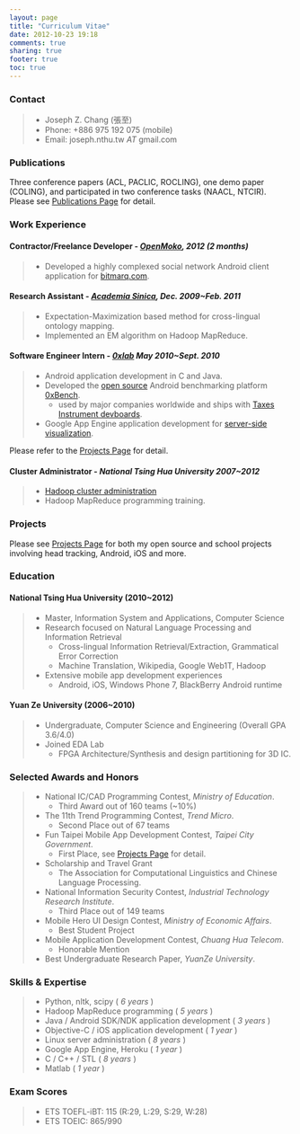 ```yaml
---
layout: page
title: "Curriculum Vitae"
date: 2012-10-23 19:18
comments: true
sharing: true
footer: true
toc: true
---
```


### Contact 
> - Joseph Z. Chang (張至)
> - Phone: +886 975 192 075 (mobile)
> - Email: joseph.nthu.tw _AT_ gmail.com

### Publications
Three conference papers (ACL, PACLIC, ROCLING), one demo paper (COLING), and participated in two conference tasks (NAACL, NTCIR).
Please see [Publications Page](/publications) for detail.

### Work Experience

#### Contractor/Freelance Developer - *[OpenMoko](http://www.openmoko.com/), 2012 (2 months)*
> - Developed a highly complexed social network Android client application for [bitmarq.com](http://www.bitmarq.com).

#### Research Assistant - *[Academia Sinica](http://home.sinica.edu.tw/en/about/history_and_mission.html), Dec. 2009~Feb. 2011*
> - Expectation-Maximization based method for cross-lingual ontology mapping.
> - Implemented an EM algorithm on Hadoop MapReduce.

#### Software Engineer Intern - *[0xlab](http://0xlab.org) May 2010~Sept. 2010*
> - Android application development in C and Java.
> - Developed the [open source](http://code.google.com/p/0xbench/) Android benchmarking platform [0xBench](https://play.google.com/store/apps/details?id=org.zeroxlab.zeroxbenchmark). 
>   - used by major companies worldwide and ships with [Taxes Instrument devboards](http://processors.wiki.ti.com/index.php/Android_Comparative_Benchmarks#RowboPERF:_0xBench). 
> - Google App Engine application development for [server-side visualization](http://0xbenchmark.appspot.com).

Please refer to the [Projects Page](/projects) for detail.

#### Cluster Administrator - *National Tsing Hua University 2007~2012*
> - [Hadoop cluster administration](http://nlp0.cs.nthu.edu.tw)
> - Hadoop MapReduce programming training.

### Projects
Please see [Projects Page](/projects) for both my open source and school projects involving head tracking, Android, iOS and more.

### Education

#### National Tsing Hua University (2010~2012)
> - Master, Information System and Applications, Computer Science
> - Research focused on Natural Language Processing and Information Retrieval
>   - Cross-lingual Information Retrieval/Extraction, Grammatical Error Correction
>   - Machine Translation, Wikipedia, Google Web1T, Hadoop
> - Extensive mobile app development experiences
>   - Android, iOS, Windows Phone 7, BlackBerry Android runtime

#### Yuan Ze University (2006~2010)
> - Undergraduate, Computer Science and Engineering (Overall GPA 3.6/4.0)
> - Joined EDA Lab
>   - FPGA Architecture/Synthesis and design partitioning for 3D IC.

### Selected Awards and Honors
> - National IC/CAD Programming Contest, *Ministry of Education*.
>   - Third Award out of 160 teams (~10%)
> - The 11th Trend Programming Contest, *Trend Micro*.
>   - Second Place out of 67 teams 
> - Fun Taipei Mobile App Development Contest, *Taipei City Government*.
>   - First Place, see [Projects Page](/projects) for detail.
> - Scholarship and Travel Grant
>   - The Association for Computational Linguistics and Chinese Language Processing.
> - National Information Security Contest, *Industrial Technology Research Institute*.
>   - Third Place out of 149 teams
> - Mobile Hero UI Design Contest, *Ministry of Economic Affairs*.
>   - Best Student Project
> - Mobile Application Development Contest, *Chuang Hua Telecom*.
>   - Honorable Mention 
> - Best Undergraduate Research Paper, *YuanZe University*.

### Skills & Expertise
> - Python, nltk, scipy  ( *6 years* )
> - Hadoop MapReduce programming ( *5 years* )
> - Java / Android SDK/NDK application development ( *3 years* )
> - Objective-C / iOS application development ( *1 year* )
> - Linux server administration ( *8 years* )
> - Google App Engine, Heroku ( *1 year* )
> - C / C++ / STL ( *8 years* )
> - Matlab ( *1 year* )

### Exam Scores
> - ETS TOEFL-iBT: 115 (R:29, L:29, S:29, W:28)
> - ETS TOEIC: 865/990
